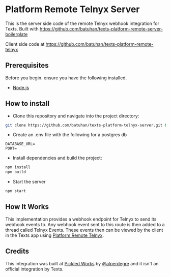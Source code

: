 # Platform Remote Telnyx Server

This is the server side code of the remote Telnyx webhook integration for Texts. 
Built with https://github.com/batuhan/texts-platform-remote-server-boilerplate

Client side code at https://github.com/batuhan/texts-platform-remote-telnyx

## Prerequisites

Before you begin. ensure you have the following installed.

- [Node.js](https://nodejs.org/en)

## How to install

- Clone this repository and navigate into the project directory:
```bash
git clone https://github.com/batuhan/texts-platform-telnyx-server.git && cd texts-platform-telnyx-server
```
- Create an .env file with the following for a postgres db
```
DATABASE_URL=
PORT=
```
- Install dependencies and build the project:
```bash
npm install
npm build
```
- Start the server
```bash
npm start
```

## How It Works

This implementation provides a webhook endpoint for Telnyx to send its webhook events to. Any webhook event sent to this route is then added to a thread called Telnyx Events. These events then can be viewed by the client in the Texts app using [Platform Remote Telnyx](https://github.com/batuhan/texts-platform-remote-telnyx). 

## Credits

This integration was built at [Pickled Works](https://pickled.works/) by [@alperdegre](https://github.com/alperdegre/) and it isn't an official integration by Texts.
